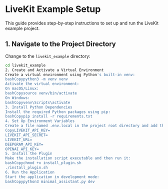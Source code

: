 # LiveKit Example Setup

This guide provides step-by-step instructions to set up and run the LiveKit example project.

## 1. Navigate to the Project Directory

Change to the `livekit_example` directory:
```bash
cd livekit_example
2. Create and Activate a Virtual Environment
Create a virtual environment using Python's built-in venv:
bashCopypython3 -m venv venv
Activate the virtual environment:
On macOS/Linux:
bashCopysource venv/bin/activate
On Windows:
bashCopyvenv\Scripts\activate
3. Install Python Dependencies
Install the required Python packages using pip:
bashCopypip install -r requirements.txt
4. Set Up Environment Variables
Create a file named .env.local in the project root directory and add the following environment variables. Replace the empty values with your actual keys and URL:
CopyLIVEKIT_API_KEY=
LIVEKIT_API_SECRET=
LIVEKIT_URL=
DEEPGRAM_API_KEY=
OPENAI_API_KEY=
5. Install the Plugin
Make the installation script executable and then run it:
bashCopychmod +x install_plugin.sh
./install_plugin.sh
6. Run the Application
Start the application in development mode:
bashCopypython3 minimal_assistant.py dev
